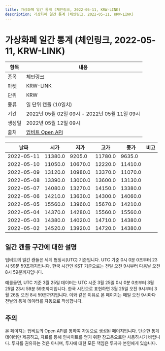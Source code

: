 ```yaml
---
title: 가상화폐 일간 통계 (체인링크, 2022-05-11, KRW-LINK)
description: 가상화폐 일간 통계 (체인링크, 2022-05-11, KRW-LINK)
---
```



가상화폐 일간 통계 (체인링크, 2022-05-11, KRW-LINK)
===

|항목|내용|
|--|--|
|종목|체인링크|
|마켓|KRW-LINK|
|단위|KRW|
|종류|일 단위 캔들 (10일치)|
|기간|2022년 05월 02일 09시 - 2022년 05월 11일 09시|
|생성일|2022년 05월 12일 09시|
|출처|[업비트 Open API](https://docs.upbit.com)|


|날짜|시가|저가|고가|종가|비고|
|--|--|--|--|--|--|
|2022-05-11|11380.0|9205.0|11780.0|9635.0|    |
|2022-05-10|11050.0|10670.0|12220.0|11410.0|    |
|2022-05-09|13120.0|10980.0|13370.0|11070.0|    |
|2022-05-08|13390.0|13000.0|13600.0|13130.0|    |
|2022-05-07|14080.0|13270.0|14150.0|13380.0|    |
|2022-05-06|14210.0|13630.0|14300.0|14060.0|    |
|2022-05-05|15560.0|13960.0|15670.0|14210.0|    |
|2022-05-04|14370.0|14280.0|15560.0|15560.0|    |
|2022-05-03|14380.0|14020.0|14710.0|14380.0|    |
|2022-05-02|14520.0|13920.0|14720.0|14380.0|    |


일간 캔들 구간에 대한 설명
---


업비트의 일간 캔들은 세계 협정시(UTC) 기준입니다. 
UTC 기준 0시 0분 0초부터 23시 59분 59초까지입니다. 
한국 시간인 KST 기준으로는 전일 오전 9시부터 다음날 오전 8시 59분까지입니다. 


예를들면, UTC 기준 3월 25일 데이터는 UTC 시준 3월 25일 0시 0분 0초부터 3월 25일 23시 59분 59초까지입니다. 
한국 시간으로 표현하면 3월 25일 오전 9시부터 3월 26일 오전 8시 59분까지입니다. 
이와 같은 이유로 본 페이지는 매일 오전 9시마다 전날의 통계 데이터를 자동으로 작성합니다. 


주의
---


본 페이지는 업비트의 Open API를 통하여 자동으로 생성된 페이지입니다. 
단순한 통계 데이터만 제공하고, 자료를 통해 인사이트를 얻기 위한 참고용으로만 사용하시기 바랍니다. 
투자를 권유하는 것은 아니며, 투자에 대한 모든 책임은 투자자 본인에게 있습니다. 
